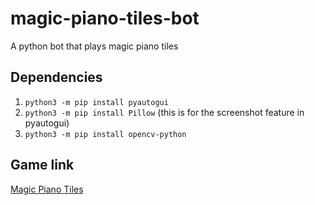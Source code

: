 # magic-piano-tiles-bot

A python bot that plays magic piano tiles

## Dependencies

1. `python3 -m pip install pyautogui`
2. `python3 -m pip install Pillow` (this is for the screenshot feature in pyautogui)
3. `python3 -m pip install opencv-python`

## Game link

[Magic Piano Tiles](https://www.crazygames.com/game/magic-piano-tiles)
